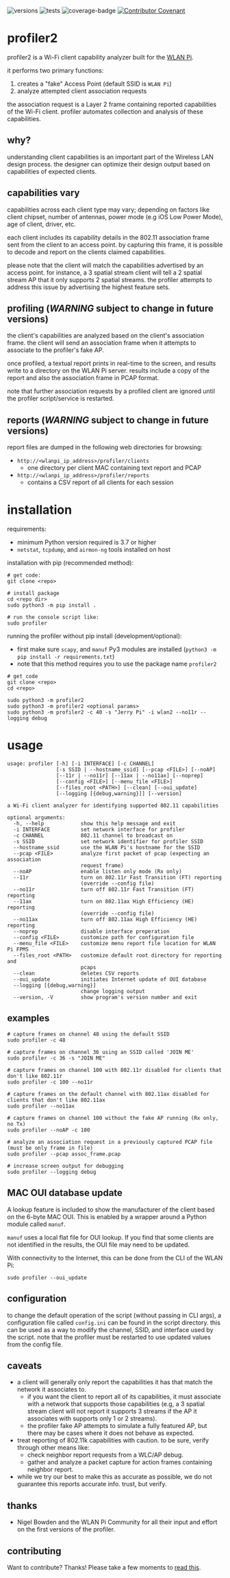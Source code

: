 ![versions](docs/images/profiler2-pybadge-w-logo.svg) ![tests](https://github.com/joshschmelzle/profiler2/workflows/tests/badge.svg) ![coverage-badge](coverage.svg) [![Contributor Covenant](https://img.shields.io/badge/Contributor%20Covenant-v2.0%20adopted-ff69b4.svg)](CODE_OF_CONDUCT.md)

# profiler2

profiler2 is a Wi-Fi client capability analyzer built for the [WLAN Pi](https://github.com/WLAN-Pi/).

it performs two primary functions:

1. creates a "fake" Access Point (default SSID is `WLAN Pi`)
2. analyze attempted client association requests 

the association request is a Layer 2 frame containing reported capabilities of the Wi-Fi client. profiler automates collection and analysis of these capabilities.

## why?

understanding client capabilities is an important part of the Wireless LAN design process. the designer can optimize their design output based on capabilities of expected clients. 

## capabilities vary

capabilities across each client type may vary; depending on factors like client chipset, number of antennas, power mode (e.g iOS Low Power Mode), age of client, driver, etc.

each client includes its capability details in the 802.11 association frame sent from the client to an access point. by capturing this frame, it is possible to decode and report on the clients claimed capabilities.

please note that the client will match the capabilities advertised by an access point. for instance, a 3 spatial stream client will tell a 2 spatial stream AP that it only supports 2 spatial streams. the profiler attempts to address this issue by advertising the highest feature sets.  

## profiling (*WARNING* subject to change in future versions)

the client's capabilities are analyzed based on the client's association frame. the client will send an association frame when it attempts to associate to the profiler's fake AP. 

once profiled, a textual report prints in real-time to the screen, and results write to a directory on the WLAN Pi server. results include a copy of the report and also the association frame in PCAP format. 

note that further association requests by a profiled client are ignored until the profiler script/service is restarted.

## reports (*WARNING* subject to change in future versions)

report files are dumped in the following web directories for browsing:

- `http://<wlanpi_ip_address>/profiler/clients`
    - one directory per client MAC containing text report and PCAP
- `http://<wlanpi_ip_address>/profiler/reports`
    - contains a CSV report of all clients for each session

# installation

requirements:

- minimum Python version required is 3.7 or higher
- `netstat`, `tcpdump`, and `airmon-ng` tools installed on host

installation with pip (recommended method): 

```
# get code:
git clone <repo>

# install package
cd <repo dir>
sudo python3 -m pip install .

# run the console script like:
sudo profiler
```

running the profiler without pip install (development/optional):

- first make sure `scapy`, and `manuf` Py3 modules are installed (`python3 -m pip install -r requirements.txt`)
- note that this method requires you to use the package name `profiler2`

```
# get code
git clone <repo>
cd <repo>

sudo python3 -m profiler2 
sudo python3 -m profiler2 <optional params>
sudo python3 -m profiler2 -c 40 -s "Jerry Pi" -i wlan2 --no11r --logging debug
```

# usage

```
usage: profiler [-h] [-i INTERFACE] [-c CHANNEL]
                [-s SSID | --hostname_ssid] [--pcap <FILE>] [--noAP]
                [--11r | --no11r] [--11ax | --no11ax] [--noprep]
                [--config <FILE>] [--menu_file <FILE>]
                [--files_root <PATH>] [--clean] [--oui_update]
                [--logging [{debug,warning}]] [--version]

a Wi-Fi client analyzer for identifying supported 802.11 capabilities

optional arguments:
  -h, --help            show this help message and exit
  -i INTERFACE          set network interface for profiler
  -c CHANNEL            802.11 channel to broadcast on
  -s SSID               set network identifier for profiler SSID
  --hostname_ssid       use the WLAN Pi's hostname for the SSID
  --pcap <FILE>         analyze first packet of pcap (expecting an association
                        request frame)
  --noAP                enable listen only mode (Rx only)
  --11r                 turn on 802.11r Fast Transition (FT) reporting
                        (override --config file)
  --no11r               turn off 802.11r Fast Transition (FT) reporting
  --11ax                turn on 802.11ax High Efficiency (HE) reporting
                        (override --config file)
  --no11ax              turn off 802.11ax High Efficiency (HE) reporting
  --noprep              disable interface preperation
  --config <FILE>       customize path for configuration file
  --menu_file <FILE>    customize menu report file location for WLAN Pi FPMS
  --files_root <PATH>   customize default root directory for reporting and
                        pcaps
  --clean               deletes CSV reports
  --oui_update          initiates Internet update of OUI database
  --logging [{debug,warning}]
                        change logging output
  --version, -V         show program's version number and exit
```

## examples

```
# capture frames on channel 48 using the default SSID
sudo profiler -c 48
```

```
# capture frames on channel 36 using an SSID called 'JOIN ME'
sudo profiler -c 36 -s "JOIN ME"
```

```
# capture frames on channel 100 with 802.11r disabled for clients that don't like 802.11r
sudo profiler -c 100 --no11r
```

```
# capture frames on the default channel with 802.11ax disabled for clients that don't like 802.11ax
sudo profiler --no11ax
```

```
# capture frames on channel 100 without the fake AP running (Rx only, no Tx)
sudo profiler --noAP -c 100
```

```
# analyze an association request in a previously captured PCAP file (must be only frame in file)
sudo profiler --pcap assoc_frame.pcap
```

```
# increase screen output for debugging
sudo profiler --logging debug
```

## MAC OUI database update

A lookup feature is included to show the manufacturer of the client based on the 6-byte MAC OUI. This is enabled by a wrapper around a Python module called `manuf`. 

`manuf` uses a local flat file for OUI lookup. If you find that some clients are not identified in the results, the OUI file may need to be updated.

With connectivity to the Internet, this can be done from the CLI of the WLAN Pi:

```
sudo profiler --oui_update
```

## configuration

to change the default operation of the script (without passing in CLI args), a configuration file called `config.ini` can be found in the script directory. this can be used as a way to modify the channel, SSID, and interface used by the script. note that the profiler must be restarted to use updated values from the config file. 

## caveats

- a client will generally only report the capabilities it has that match the network it associates to.
    - if you want the client to report all of its capabilities, it must associate with a network that supports those capabilities (e.g, a 3 spatial stream client will not report it supports 3 streams if the AP it associates with supports only 1 or 2 streams).
    - the profiler fake AP attempts to simulate a fully featured AP, but there may be cases where it does not behave as expected.
- treat reporting of 802.11k capabilities with caution. to be sure, verify through other means like:
    - check neighbor report requests from a WLC/AP debug.
    - gather and analyze a packet capture for action frames containing neighbor report.
- while we try our best to make this as accurate as possible, we do not guarantee this reports accurate info. trust, but verify.

## thanks

- Nigel Bowden and the WLAN Pi Community for all their input and effort on the first versions of the profiler.

## contributing

Want to contribute? Thanks! Please take a few moments to [read this](CONTRIBUTING.md).
